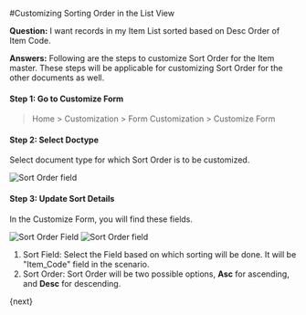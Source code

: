 <!-- add-breadcrumbs -->
#Customizing Sorting Order in the List View

**Question:** I want records in my Item List sorted based on Desc Order of Item Code.

**Answers:** Following are the steps to customize Sort Order for the Item master. These steps will be applicable for customizing Sort Order for the other documents as well.

#### Step 1: Go to Customize Form

> Home > Customization > Form Customization > Customize Form

#### Step 2: Select Doctype

Select document type for which Sort Order is to be customized.

<img alt="Sort Order field" class="screenshot" src="{{docs_base_url}}/assets/img/customize/customize-sorting-order-2.png">

#### Step 3: Update Sort Details

In the Customize Form, you will find these fields.

<img alt="Sort Order Field" class="screenshot" src="{{docs_base_url}}//assets/img/customize/customize-sort-field.png">

<img alt="Sort Order field" class="screenshot" src="{{docs_base_url}}/assets/img/customize/customize-sorting-order-1.png">

1. Sort Field: Select the Field based on which sorting will be done. It will be "Item_Code" field in the scenario.
2. Sort Order: Sort Order will be two possible options, **Asc** for ascending, and **Desc** for descending.

{next}

<!-- markdown -->
